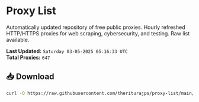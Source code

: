 # Proxy List

Automatically updated repository of free public proxies. Hourly refreshed HTTP/HTTPS proxies for web scraping, cybersecurity, and testing. Raw list available.

**Last Updated:** `Saturday 03-05-2025 05:16:33 UTC`  
**Total Proxies:** `647`

## 📥 Download
```bash
curl -O https://raw.githubusercontent.com/theriturajps/proxy-list/main/proxies.txt
